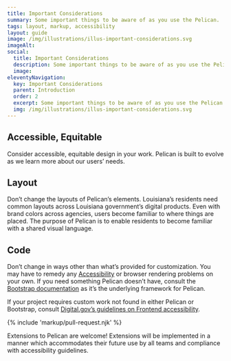 ```yaml
---
title: Important Considerations
summary: Some important things to be aware of as you use the Pelican.
tags: layout, markup, accessibility
layout: guide
image: /img/illustrations/illus-important-considerations.svg
imageAlt: 
social:
  title: Important Considerations
  description: Some important things to be aware of as you use the Pelican.
  image:
eleventyNavigation:
  key: Important Considerations
  parent: Introduction
  order: 2
  excerpt: Some important things to be aware of as you use the Pelican.
  img: /img/illustrations/illus-important-considerations.svg
---
```


## Accessible, Equitable

Consider accessible, equitable design in your work. Pelican is built to evolve as we learn more about our users’ needs. 

## Layout

Don’t change the layouts of Pelican’s elements. Louisiana’s residents need common layouts across Louisiana government’s digital products. Even with brand colors across agencies, users become familiar to where things are placed. The purpose of Pelican is to enable residents to become familiar with a shared visual language.

## Code

Don’t change in ways other than what’s provided for customization. You may have to remedy any [Accessibility](/accessibility/about-accessibility/) or browser rendering problems on your own. If you need something Pelican doesn’t have, consult the <a href="https://getbootstrap.com" target="_blank">Bootstrap documentation</a> as it’s the underlying framework for Pelican.

If your project requires custom work not found in either Pelican or Bootstrap, consult <a href="https://accessibility.digital.gov/front-end/getting-started/" target="_blank">Digital.gov’s guidelines on Frontend accessibility</a>.

{% include 'markup/pull-request.njk' %}

Extensions to Pelican are welcome! Extensions will be implemented in a manner which accommodates their future use by all teams and compliance with accessibility guidelines.

